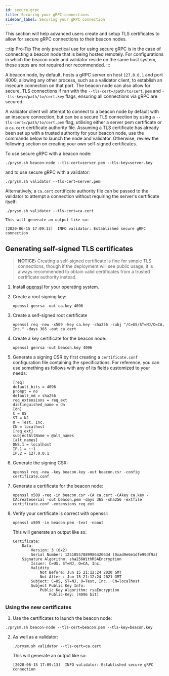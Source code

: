 ```yaml
---
id: secure-grpc
title: Securing your gRPC connections
sidebar_label: Securing your gRPC connection
---
```


This section will help advanced users create and setup TLS certificates to allow for secure gRPC connections to their beacon nodes.

:::tip Pro-Tip
The only practical use for using secure gRPC is in the case of connecting a beacon node that is being hosted remotely. For configurations in which the beacon node and validator reside on the same host system, these steps are not required nor recommended.
:::

A beacon node, by default, hosts a gRPC server on host `127.0.0.1` and port 4000, allowing any other process, such as a validator client, to establish an insecure connection on that port. The beacon node can also allow for secure, TLS connections if ran with the `--tls-cert=/path/to/cert.pem` and `--tls-key=/path/to/cert.key` flags, ensuring all connections via gRPC are secured. 

A validator client will attempt to connect to a beacon node by default with an insecure connection, but can be a secure TLS connection by using a `--tls-cert=/path/to/cert.pem` flag, utilising either a server pem certificate or a `ca.cert` certificate authority file. Assuming a TLS certificate has already been set up with a trusted authority for your beacon node, use the commands below to launch the node and validator. Otherwise, review the following section on creating your own self-signed certificates.

To use secure gRPC with a beacon node:

```text
./prysm.sh beacon-node --tls-cert=server.pem --tls-key=server.key
```

and to use secure gRPC with a validator:

```text
./prysm.sh validator --tls-cert=server.pem
```

Alternatively, a `ca.cert` certificate authority file can be passed to the validator to attempt a connection without requiring the server's certificate itself:
 
```text
./prysm.sh validator --tls-cert=ca.cert
```

    This will generate an output like so:

```text
[2020-06-15 17:09:13]  INFO validator: Established secure gRPC connection
```

## Generating self-signed TLS certificates

  > **NOTICE:** Creating a self-signed certificate is fine for simple TLS connections, though if the deployment will see public usage, it is always recommended to obtain valid certificates from a trusted certificate authority instead.

1. Install [openssl](https://www.openssl.org/) for your operating system. 

2. Create a root signing key:

    ```text
    openssl genrsa -out ca.key 4096
    ```

3. Create a self-signed root certificate

    ```text
    openssl req -new -x509 -key ca.key -sha256 -subj "/C=US/ST=NJ/O=CA, Inc." -days 365 -out ca.cert
    ```

4. Create a key certificate for the beacon node:

    ```text
    openssl genrsa -out beacon.key 4096
    ```

5. Generate a signing CSR by first creating a  `certificate.conf` configuration file containing the specifications. For reference, you can use something as follows with any of its fields customized to your needs:

    ```text
    [req]
    default_bits = 4096
    prompt = no
    default_md = sha256
    req_extensions = req_ext
    distinguished_name = dn
    [dn]
    C = US
    ST = NJ
    O = Test, Inc.
    CN = localhost
    [req_ext]
    subjectAltName = @alt_names
    [alt_names]
    DNS.1 = localhost
    IP.1 = ::1
    IP.2 = 127.0.0.1
    ```

6. Generate the signing CSR:
    ```text
    openssl req -new -key beacon.key -out beacon.csr -config certificate.conf
    ```

7. Generate a certificate for the beacon node:

    ```text
    openssl x509 -req -in beacon.csr -CA ca.cert -CAkey ca.key -CAcreateserial -out beacon.pem -days 365 -sha256 -extfile certificate.conf -extensions req_ext
    ```

8. Verify your certificate is correct with openssl:

    ```text
    openssl x509 -in beacon.pem -text -noout
    ```

    This will generate an output like so:

    ```text
    Certificate:
        Data:
            Version: 3 (0x2)
            Serial Number: 12510557889986420634 (0xad9e6e1dfe99df9a)
        Signature Algorithm: sha256WithRSAEncryption
            Issuer: C=US, ST=NJ, O=CA, Inc.
            Validity
                Not Before: Jun 15 21:12:24 2020 GMT
                Not After : Jun 15 21:12:24 2021 GMT
            Subject: C=US, ST=NJ, O=Test, Inc., CN=localhost
            Subject Public Key Info:
                Public Key Algorithm: rsaEncryption
                    Public-Key: (4096 bit)
    ```

### Using the new certificates

1. Use the certificates to launch the beacon node:

```text
./prysm.sh beacon-node --tls-cert=beacon.pem --tls-key=beacon.key
```

2. As well as a validator:

    ```text
    ./prysm.sh validator --tls-cert=ca.cert
    ```

    This will generate an output like so: 

    ```text
    [2020-06-15 17:09:13]  INFO validator: Established secure gRPC connection
    ```

